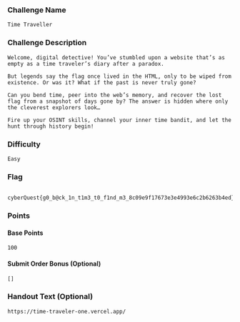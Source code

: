 ### Challenge Name
```
Time Traveller
```

### Challenge Description
```
Welcome, digital detective! You’ve stumbled upon a website that’s as empty as a time traveler’s diary after a paradox.

But legends say the flag once lived in the HTML, only to be wiped from existence. Or was it? What if the past is never truly gone?

Can you bend time, peer into the web’s memory, and recover the lost flag from a snapshot of days gone by? The answer is hidden where only the cleverest explorers look…

Fire up your OSINT skills, channel your inner time bandit, and let the hunt through history begin!
```

### Difficulty
```
Easy
```

### Flag
```
 cyberQuest{g0_b@ck_1n_t1m3_t0_f1nd_m3_8c09e9f17673e3e4993e6c2b6263b4ed} 
 ```

### Points
#### Base Points
```
100
```

#### Submit Order Bonus (Optional)
```
[]
```

### Handout Text (Optional)
```
https://time-traveler-one.vercel.app/
```

